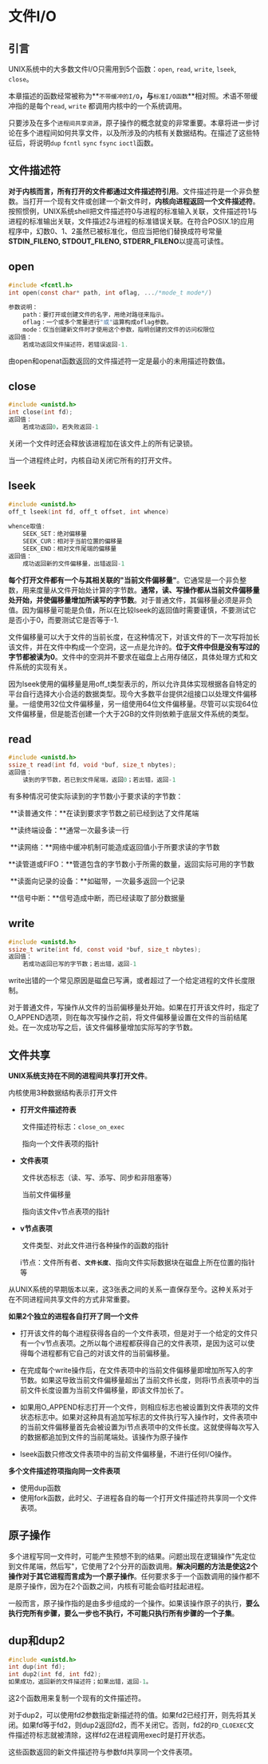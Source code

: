 # 文件I/O

## 引言

UNIX系统中的大多数文件I/O只需用到5个函数：`open`, `read`, `write`, `lseek`, `close`。

本章描述的函数经常被称为**`不带缓冲的I/O`**，与**`标准I/O函数`**相对照。术语不带缓冲指的是每个`read`, `write` 都调用内核中的一个系统调用。

只要涉及在多个`进程间共享资源`，原子操作的概念就变的非常重要。本章将进一步讨论在多个进程间如何共享文件，以及所涉及的内核有关数据结构。在描述了这些特征后，将说明`dup`	`fcntl`	 `sync`	`fsync`	`ioctl`函数。

## 文件描述符

**对于内核而言，所有打开的文件都通过文件描述符引用**。文件描述符是一个非负整数。当打开一个现有文件或创建一个新文件时，**内核向进程返回一个文件描述符**。按照惯例，UNIX系统shell把文件描述符0与进程的标准输入关联，文件描述符1与进程的标准输出关联，文件描述2与进程的标准错误关联。在符合POSIX.1的应用程序中，幻数0、1、2虽然已被标准化，但应当把他们替换成符号常量**STDIN_FILENO, STDOUT_FILENO, STDERR_FILENO**以提高可读性。

## open

```c
#include <fcntl.h>
int open(const char* path, int oflag, .../*mode_t mode*/)
					
参数说明：
    path：要打开或创建文件的名字，用绝对路径来指示。
    oflag：一个或多个常量进行"或"运算构成oflag参数。
    mode：仅当创建新文件时才使用这个参数，指明创建的文件的访问权限位
返回值：
	若成功返回文件描述符，若错误返回-1.
```

由open和openat函数返回的文件描述符一定是最小的未用描述符数值。

## close

```c
#include <unistd.h>
int close(int fd);
返回值：
    若成功返回0，若失败返回-1
```

关闭一个文件时还会释放该进程加在该文件上的所有记录锁。

当一个进程终止时，内核自动关闭它所有的打开文件。

## lseek

```c
#include <unistd.h>
off_t lseek(int fd, off_t offset, int whence)
    
whence取值:
    SEEK_SET：绝对偏移量
    SEEK_CUR：相对于当前位置的偏移量
    SEEK_END：相对文件尾端的偏移量
返回值：
    成功返回新的文件偏移量，出错返回-1
```

**每个打开文件都有一个与其相关联的"当前文件偏移量"**。它通常是一个非负整数，用来度量从文件开始处计算的字节数。**通常，读、写操作都从当前文件偏移量处开始，并使偏移量增加所读写的字节数**。对于普通文件，其偏移量必须是非负值。因为偏移量可能是负值，所以在比较lseek的返回值时需要谨慎，不要测试它是否小于0，而要测试它是否等于-1.

文件偏移量可以大于文件的当前长度，在这种情况下，对该文件的下一次写将加长该文件，并在文件中构成一个空洞，这一点是允许的。**位于文件中但是没有写过的字节都被读为0**。文件中的空洞并不要求在磁盘上占用存储区，具体处理方式和文件系统的实现有关。

因为lseek使用的偏移量是用off_t类型表示的，所以允许具体实现根据各自特定的平台自行选择大小合适的数据类型。现今大多数平台提供2组接口以处理文件偏移量。一组使用32位文件偏移量，另一组使用64位文件偏移量。尽管可以实现64位文件偏移量，但是能否创建一个大于2GB的文件则依赖于底层文件系统的类型。

## read

```c
#include <unistd.h>
ssize_t read(int fd, void *buf, size_t nbytes);
返回值：
    读到的字节数，若已到文件尾端，返回0；若出错，返回-1
```

有多种情况可使实际读到的字节数小于要求读的字节数：

​		**读普通文件：**在读到要求字节数之前已经到达了文件尾端

​		**读终端设备：**通常一次最多读一行

​		**读网络：**网络中缓冲机制可能造成返回值小于所要求读的字节数

​		**读管道或FIFO：**管道包含的字节数小于所需的数量，返回实际可用的字节数

​		**读面向记录的设备：**如磁带，一次最多返回一个记录

​		**信号中断：**信号造成中断，而已经读取了部分数据量

## write

```c
#include <unistd.h>
ssize_t write(int fd, const void *buf, size_t nbytes);
返回值：
    若成功返回已写的字节数；若出错，返回-1
```

write出错的一个常见原因是磁盘已写满，或者超过了一个给定进程的文件长度限制。

对于普通文件，写操作从文件的当前偏移量处开始。如果在打开该文件时，指定了O_APPEND选项，则在每次写操作之前，将文件偏移量设置在文件的当前结尾处。在一次成功写之后，该文件偏移量增加实际写的字节数。



## 文件共享

**UNIX系统支持在不同的进程间共享打开文件**。

内核使用3种数据结构表示打开文件

* **打开文件描述符表**

  ​		文件描述符标志：`close_on_exec`

  ​		指向一个文件表项的指针

* **文件表项**

  ​		文件状态标志（读、写、添写、同步和非阻塞等）

  ​		当前文件偏移量

  ​		指向该文件v节点表项的指针

* **v节点表项**

  ​		文件类型、对此文件进行各种操作的函数的指针

  ​		i节点：文件所有者、**`文件长度`**、指向文件实际数据块在磁盘上所在位置的指针等

从UNIX系统的早期版本以来，这3张表之间的关系一直保存至今。这种关系对于在不同进程间共享文件的方式非常重要。



**如果2个独立的进程各自打开了同一个文件**

* 打开该文件的每个进程获得各自的一个文件表项，但是对于一个给定的文件只有一个v节点表项。之所以每个进程都获得自己的文件表项，是因为这可以使得每个进程都有它自己的对该文件的当前偏移量。

* 在完成每个write操作后，在文件表项中的当前文件偏移量即增加所写入的字节数。如果这导致当前文件偏移量超出了当前文件长度，则将i节点表项中的当前文件长度设置为当前文件偏移量，即该文件加长了。

* 如果用O_APPEND标志打开一个文件，则相应标志也被设置到文件表项的文件状态标志中。如果对这种具有追加写标志的文件执行写入操作时，文件表项中的当前文件偏移量首先会被设置为i节点表项中的文件长度。这就使得每次写入的数据都追加到文件的当前尾端处。该操作为原子操作

* lseek函数只修改文件表项中的当前文件偏移量，不进行任何I/O操作。

**多个文件描述符项指向同一文件表项**

* 使用dup函数
* 使用fork函数，此时父、子进程各自的每一个打开文件描述符共享同一个文件表项。



## 原子操作

多个进程写同一文件时，可能产生预想不到的结果。问题出现在逻辑操作"先定位到文件尾端，然后写"，它使用了2个分开的函数调用。**解决问题的方法是使这2个操作对于其它进程而言成为一个原子操作**。任何要求多于一个函数调用的操作都不是原子操作，因为在2个函数之间，内核有可能会临时挂起进程。

一般而言，原子操作指的是由多步组成的一个操作。如果该操作原子的执行，**要么执行完所有步骤，要么一步也不执行，不可能只执行所有步骤的一个子集**。



## dup和dup2

```c
#include <unistd.h>
int dup(int fd);
int dup2(int fd, int fd2);
如果成功，返回新的文件描述符；如果出错，返回-1。
```

这2个函数用来复制一个现有的文件描述符。

对于dup2，可以使用fd2参数指定新描述符的值。如果fd2已经打开，则先将其关闭。如果fd等于fd2，则dup2返回fd2，而不关闭它。否则，fd2的`FD_CLOEXEC`文件描述符标志就被清除，这样fd2在进程调用exec时是打开状态。

这些函数返回的新文件描述符与参数fd共享同一个文件表项。

















































